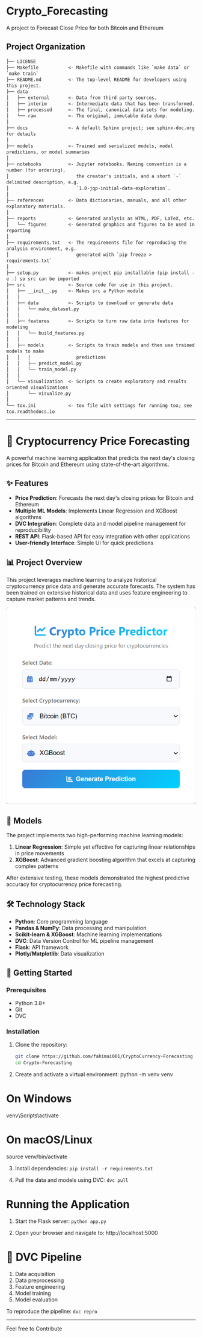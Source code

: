 Crypto_Forecasting
==============================

A project to Forecast Close Price for both Bitcoin and Ethereum

Project Organization
------------

    ├── LICENSE
    ├── Makefile           <- Makefile with commands like `make data` or `make train`
    ├── README.md          <- The top-level README for developers using this project.
    ├── data
    │   ├── external       <- Data from third party sources.
    │   ├── interim        <- Intermediate data that has been transformed.
    │   ├── processed      <- The final, canonical data sets for modeling.
    │   └── raw            <- The original, immutable data dump.
    │
    ├── docs               <- A default Sphinx project; see sphinx-doc.org for details
    │
    ├── models             <- Trained and serialized models, model predictions, or model summaries
    │
    ├── notebooks          <- Jupyter notebooks. Naming convention is a number (for ordering),
    │                         the creator's initials, and a short `-` delimited description, e.g.
    │                         `1.0-jqp-initial-data-exploration`.
    │
    ├── references         <- Data dictionaries, manuals, and all other explanatory materials.
    │
    ├── reports            <- Generated analysis as HTML, PDF, LaTeX, etc.
    │   └── figures        <- Generated graphics and figures to be used in reporting
    │
    ├── requirements.txt   <- The requirements file for reproducing the analysis environment, e.g.
    │                         generated with `pip freeze > requirements.txt`
    │
    ├── setup.py           <- makes project pip installable (pip install -e .) so src can be imported
    ├── src                <- Source code for use in this project.
    │   ├── __init__.py    <- Makes src a Python module
    │   │
    │   ├── data           <- Scripts to download or generate data
    │   │   └── make_dataset.py
    │   │
    │   ├── features       <- Scripts to turn raw data into features for modeling
    │   │   └── build_features.py
    │   │
    │   ├── models         <- Scripts to train models and then use trained models to make
    │   │   │                 predictions
    │   │   ├── predict_model.py
    │   │   └── train_model.py
    │   │
    │   └── visualization  <- Scripts to create exploratory and results oriented visualizations
    │       └── visualize.py
    │
    └── tox.ini            <- tox file with settings for running tox; see tox.readthedocs.io


--------


# 🚀 Cryptocurrency Price Forecasting

A powerful machine learning application that predicts the next day's closing prices for Bitcoin and Ethereum using state-of-the-art algorithms.

## ✨ Features

- **Price Prediction**: Forecasts the next day's closing prices for Bitcoin and Ethereum
- **Multiple ML Models**: Implements Linear Regression and XGBoost algorithms
- **DVC Integration**: Complete data and model pipeline management for reproducibility
- **REST API**: Flask-based API for easy integration with other applications
- **User-friendly Interface**: Simple UI for quick predictions

## 📊 Project Overview

This project leverages machine learning to analyze historical cryptocurrency price data and generate accurate forecasts. The system has been trained on extensive historical data and uses feature engineering to capture market patterns and trends.

![Application Interface](btc_eth.png)

## 🧠 Models

The project implements two high-performing machine learning models:

1. **Linear Regression**: Simple yet effective for capturing linear relationships in price movements
2. **XGBoost**: Advanced gradient boosting algorithm that excels at capturing complex patterns

After extensive testing, these models demonstrated the highest predictive accuracy for cryptocurrency price forecasting.

## 🛠️ Technology Stack

- **Python**: Core programming language
- **Pandas & NumPy**: Data processing and manipulation
- **Scikit-learn & XGBoost**: Machine learning implementations
- **DVC**: Data Version Control for ML pipeline management
- **Flask**: API framework
- **Plotly/Matplotlib**: Data visualization

## 🚀 Getting Started

### Prerequisites

- Python 3.8+
- Git
- DVC

### Installation

1. Clone the repository:
   ```bash
   git clone https://github.com/fahimai001/CryptoCurrency-Forecasting
   cd Crypto-Forecasting


2. Create and activate a virtual environment:
python -m venv venv
# On Windows
venv\Scripts\activate
# On macOS/Linux
source venv/bin/activate


3. Install dependencies:
`pip install -r requirements.txt`

4. Pull the data and models using DVC:
`dvc pull`

# Running the Application
1. Start the Flask server:
    `python app.py`

2. Open your browser and navigate to:
    http://localhost:5000

# 🔄 DVC Pipeline

1. Data acquisition
2. Data preprocessing
3. Feature engineering
4. Model training
5. Model evaluation

To reproduce the pipeline:
    `dvc repro`

------------------------------------
Feel free to Contribute